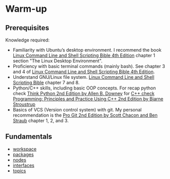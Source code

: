 # Warm-up

## Prerequisites

Knowledge required:
- Familiarity with Ubuntu’s desktop environment. I recommend the book [Linux Command Line and Shell Scripting Bible 4th Edition](https://www.wiley.com/en-us/Linux+Command+Line+and+Shell+Scripting+Bible%2C+4th+Edition-p-9781119700937) chapter 1 section "The Linux Desktop Environment".
- Proficiency with basic terminal commands (mainly bash). See chapter 3 and 4 of [Linux Command Line and Shell Scripting Bible 4th Edition](https://www.wiley.com/en-us/Linux+Command+Line+and+Shell+Scripting+Bible%2C+4th+Edition-p-9781119700937).
- Understand GNU/Linux file system.  [Linux Command Line and Shell Scripting Bible](https://www.wiley.com/en-us/Linux+Command+Line+and+Shell+Scripting+Bible%2C+4th+Edition-p-9781119700937) chapter 7 and 8.
- Python/C++ skills, including basic OOP concepts. For recap python check [Think Python 2nd Edition by Allen B. Downey](https://greenteapress.com/wp/think-python-2e/) for [C++ check Programming: Principles and Practice Using C++ 2nd Edition by Bjarne Stroustrup](https://jakevdp.github.io/PythonDataScienceHandbook/)
- Basics of VCS (Version control system) with git. My personal recommendation is the [Pro Git 2nd Edition by Scott Chacon and Ben Straub](https://git-scm.com/book/en/v2) chapter 1, 2, and 3.

## Fundamentals

- [workspace](https://robotics.harleylara.com/en/ros2-ws)
- [packages](https://robotics.harleylara.com/en/ros2-pkgs)
- [nodes](https://robotics.harleylara.com/en/ros2-nodes)
- [interfaces](https://robotics.harleylara.com/en/ros2-interfaces)
- [topics](https://robotics.harleylara.com/en/ros2-topics)
